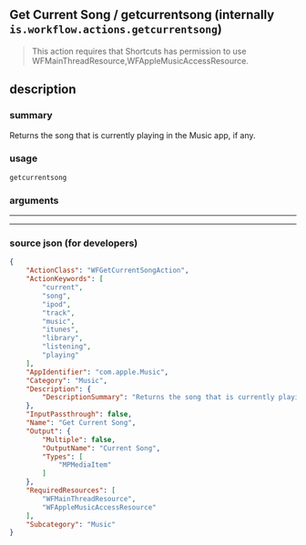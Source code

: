 
## Get Current Song / getcurrentsong (internally `is.workflow.actions.getcurrentsong`)

> This action requires that Shortcuts has permission to use WFMainThreadResource,WFAppleMusicAccessResource.


## description

### summary

Returns the song that is currently playing in the Music app, if any.


### usage
```
getcurrentsong 
```

### arguments

---



---

### source json (for developers)

```json
{
	"ActionClass": "WFGetCurrentSongAction",
	"ActionKeywords": [
		"current",
		"song",
		"ipod",
		"track",
		"music",
		"itunes",
		"library",
		"listening",
		"playing"
	],
	"AppIdentifier": "com.apple.Music",
	"Category": "Music",
	"Description": {
		"DescriptionSummary": "Returns the song that is currently playing in the Music app, if any."
	},
	"InputPassthrough": false,
	"Name": "Get Current Song",
	"Output": {
		"Multiple": false,
		"OutputName": "Current Song",
		"Types": [
			"MPMediaItem"
		]
	},
	"RequiredResources": [
		"WFMainThreadResource",
		"WFAppleMusicAccessResource"
	],
	"Subcategory": "Music"
}
```
